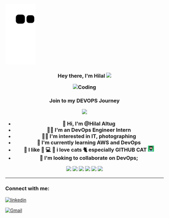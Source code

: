![snake svg](https://github.com/HRNGR/HRNGR/blob/output/github-contribution-grid-snake.svg)
<h3 align="center">Hey there, I'm Hilal  <img src="https://media.giphy.com/media/hvRJCLFzcasrR4ia7z/giphy.gif" width="28">
<p> <img alt="Coding" width="360" height="200" src="https://upload.wikimedia.org/wikipedia/commons/e/ec/World_Map_Blank.svg" >
<h3 align="center">Join to my DEVOPS Journey

<a href="#"><img width="50%" height="auto" src="![image](https://user-images.githubusercontent.com/96360040/158347720-eccfe991-1374-49d0-a3b7-3047b362fe7c.png)" height="75px"/></a>

- 👋 Hi, I'm @Hilal Altug
- 👨‍🎓 I'm an DevOps Engineer Intern
- 👨‍🏫 I'm interested in IT, photographing
- 👀 I'm currently learning AWS and DevOps 
- 🥇 I like 🎹  💻  📸  i love cats 🐈 especially GITHUB CAT <img src="https://raw.githubusercontent.com/Potential17/Potential17/master/github-logo-octocat-.gif" width="4%"> 
- 💞️ I'm looking to collaborate on DevOps;
<p> <img src="https://logos-world.net/wp-content/uploads/2021/08/Amazon-Web-Services-AWS-Emblem.png" width="10%"> <img src="https://seeklogo.com/images/D/docker-logo-6D6F987702-seeklogo.com.png" width="10%"> <img src="https://www.stratoscale.com/wp-content/uploads/2019/04/Kubernetes-logo.png" width="10%"> <img src="https://www.vectorlogo.zone/logos/jenkins/jenkins-ar21.svg" width="10%"> <img src="https://marka-logo.com/wp-content/uploads/2020/09/Linux-Logo.png" width="10%"> <img src="https://www.singlestoneconsulting.com/wp-content/uploads/2021/02/terraform-icon.png" width="10%">
  
---------------
 <h3 align="left">Connect with me:</h3>
<p align="left">

  [<img align="center" src="https://upload.wikimedia.org/wikipedia/commons/thumb/c/ca/LinkedIn_logo_initials.png/600px-LinkedIn_logo_initials.png" color="white" alt="linkedin" height="30" width="40" />](https://www.linkedin.com/in/hilalaltug/)

 [<img align="center" src="https://upload.wikimedia.org/wikipedia/commons/thumb/7/7e/Gmail_icon_%282020%29.svg/512px-Gmail_icon_%282020%29.svg.png?20201210105308" background-color="white" alt="Gmail" height="30" width="40" />](mailto:haltug44@gmail.com)


 <!---
hilalaltug/hilalaltug is a ✨ special ✨ repository because its `README.md` (this file) appears on your GitHub profile.
You can click the Preview link to take a look at your changes.
--->












